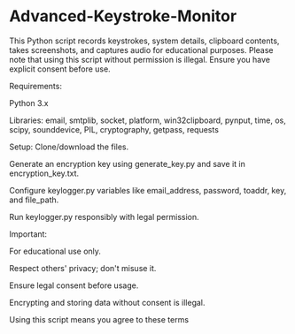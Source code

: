 # Advanced-Keystroke-Monitor
This Python script records keystrokes, system details, clipboard contents, takes screenshots, and captures audio for educational purposes. Please note that using this script without permission is illegal. Ensure you have explicit consent before use.

Requirements:

Python 3.x

Libraries: email, smtplib, socket, platform, win32clipboard, pynput, time, os, scipy, sounddevice, PIL, cryptography, getpass, requests

Setup:
Clone/download the files.

Generate an encryption key using generate_key.py and save it in encryption_key.txt.

Configure keylogger.py variables like email_address, password, toaddr, key, and file_path.

Run keylogger.py responsibly with legal permission.

Important:

For educational use only.

Respect others' privacy; don't misuse it.

Ensure legal consent before usage.

Encrypting and storing data without consent is illegal.

Using this script means you agree to these terms
